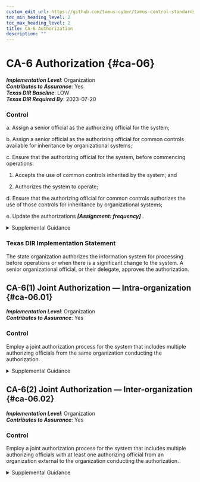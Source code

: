 ```yaml
---
custom_edit_url: https://github.com/tamus-cyber/tamus-control-standards/tree/main/content/tamus.edu/TAMUS_profile.xml
toc_min_heading_level: 2
toc_max_heading_level: 2
title: CA-6 Authorization
description: ""
---
```


# CA-6 Authorization {#ca-06}

_**Implementation Level**_: Organization\
_**Contributes to Assurance**_: Yes\
_**Texas DIR Baseline**_: LOW\
_**Texas DIR Required By**_: 2023-07-20

### Control

a. Assign a senior official as the authorizing official for the system;

b. Assign a senior official as the authorizing official for common controls available for inheritance by organizational systems;

c. Ensure that the authorizing official for the system, before commencing operations:

1. Accepts the use of common controls inherited by the system; and

2. Authorizes the system to operate;

d. Ensure that the authorizing official for common controls authorizes the use of those controls for inheritance by organizational systems;

e. Update the authorizations <strong title="ca-06_odp"> <em>[Assignment: frequency]</em> </strong>.

<details>
  <summary>Supplemental Guidance</summary>

Authorizations are official management decisions by senior officials to authorize operation of systems, authorize the use of common controls for inheritance by organizational systems, and explicitly accept the risk to organizational operations and assets, individuals, other organizations, and the Nation based on the implementation of agreed-upon controls. Authorizing officials provide budgetary oversight for organizational systems and common controls or assume responsibility for the mission and business functions supported by those systems or common controls. The authorization process is a federal responsibility, and therefore, authorizing officials must be federal employees. Authorizing officials are both responsible and accountable for security and privacy risks associated with the operation and use of organizational systems. Nonfederal organizations may have similar processes to authorize systems and senior officials that assume the authorization role and associated responsibilities.

</details>

### Texas DIR Implementation Statement

The state organization authorizes the information system for processing before operations or when there is a significant change to the system. A senior organizational official, or their delegate, approves the authorization.

## CA-6(1) Joint Authorization — Intra-organization {#ca-06.01}

_**Implementation Level**_: Organization\
_**Contributes to Assurance**_: Yes

### Control

Employ a joint authorization process for the system that includes multiple authorizing officials from the same organization conducting the authorization.

<details>
  <summary>Supplemental Guidance</summary>

Assigning multiple authorizing officials from the same organization to serve as co-authorizing officials for the system increases the level of independence in the risk-based decision-making process. It also implements the concepts of separation of duties and dual authorization as applied to the system authorization process. The intra-organization joint authorization process is most relevant for connected systems, shared systems, and systems with multiple information owners.

</details>

## CA-6(2) Joint Authorization — Inter-organization {#ca-06.02}

_**Implementation Level**_: Organization\
_**Contributes to Assurance**_: Yes

### Control

Employ a joint authorization process for the system that includes multiple authorizing officials with at least one authorizing official from an organization external to the organization conducting the authorization.

<details>
  <summary>Supplemental Guidance</summary>

Assigning multiple authorizing officials, at least one of whom comes from an external organization, to serve as co-authorizing officials for the system increases the level of independence in the risk-based decision-making process. It implements the concepts of separation of duties and dual authorization as applied to the system authorization process. Employing authorizing officials from external organizations to supplement the authorizing official from the organization that owns or hosts the system may be necessary when the external organizations have a vested interest or equities in the outcome of the authorization decision. The inter-organization joint authorization process is relevant and appropriate for connected systems, shared systems or services, and systems with multiple information owners. The authorizing officials from the external organizations are key stakeholders of the system undergoing authorization.

</details>

